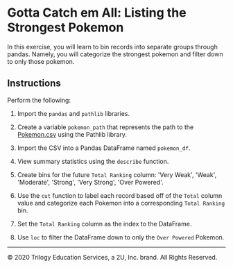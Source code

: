 # Gotta Catch em All: Listing the Strongest Pokemon

In this exercise, you will learn to bin records into separate groups through pandas. Namely, you will categorize the strongest pokemon and filter down to only those pokemon.

## Instructions

Perform the following:

1. Import the `pandas` and `pathlib` libraries.

2. Create a variable `pokemon_path` that represents the path to the [Pokemon.csv](Resources/Pokemon.csv) using the Pathlib library.

3. Import the CSV into a Pandas DataFrame named `pokemon_df`.

4. View summary statistics using the `describe` function.

5. Create bins for the future `Total Ranking` column: 'Very Weak', 'Weak', 'Moderate', 'Strong', 'Very Strong', 'Over Powered'.

6. Use the `cut` function to label each record based off of the `Total` column value and categorize each Pokemon into a corresponding `Total Ranking` bin.

7. Set the `Total Ranking` column as the index to the DataFrame.

8. Use `loc` to filter the DataFrame down to only the `Over Powered` Pokemon.

---

© 2020 Trilogy Education Services, a 2U, Inc. brand. All Rights Reserved.

